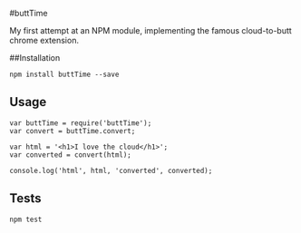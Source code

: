 #buttTime

My first attempt at an NPM module, implementing the famous cloud-to-butt chrome extension.

##Installation

    npm install buttTime --save

## Usage
 
    var buttTime = require('buttTime');
    var convert = buttTime.convert;

    var html = '<h1>I love the cloud</h1>';
    var converted = convert(html);

    console.log('html', html, 'converted', converted);

## Tests

    npm test

